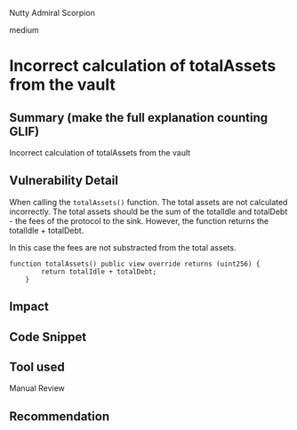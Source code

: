 Nutty Admiral Scorpion

medium

# Incorrect calculation of totalAssets from the vault
## Summary  (make the full explanation counting GLIF)
Incorrect calculation of totalAssets from the vault

## Vulnerability Detail
When calling the `totalAssets()` function. The total assets are not calculated incorrectly. The total assets should be the sum of the totalIdle and totalDebt - the fees of the protocol to the sink. However, the function returns the totalIdle + totalDebt.

In this case the fees are not substracted from the total assets.

```solidity
function totalAssets() public view override returns (uint256) { 
        return totalIdle + totalDebt;   
    }

```
## Impact

## Code Snippet

## Tool used

Manual Review

## Recommendation
